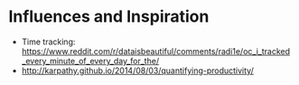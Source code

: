 # Influences and Inspiration

 - Time tracking: https://www.reddit.com/r/dataisbeautiful/comments/radi1e/oc_i_tracked_every_minute_of_every_day_for_the/
 - http://karpathy.github.io/2014/08/03/quantifying-productivity/

